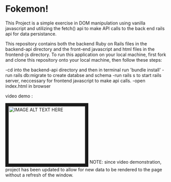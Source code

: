 # Fokemon!

  This Project is a simple exercise in DOM manipulation using vanilla javascript and utilizing the fetch() api to make API calls to the back end rails api for data persistance.

This repository contains both the backend Ruby on Rails files in the backend-api directory and the front-end javascript and html files in the frontend-js directory. To run this application on your local machine, first fork and clone this repository onto your local machine, then follow these steps:

-cd into the backend-api directory and then in terminal run 'bundle install'
-run rails db:migrate to create databse and schema
-run rails s to start rails server, neccessary for frontend javascript to make api calls.
-open index.html in browser

video demo :

<a href="http://www.youtube.com/watch?feature=player_embedded&v=JRXJ_az4on4&t=4s
" target="_blank"><img src="http://img.youtube.com/vi/v=JRXJ_az4on4&t=4s/0.jpg" 
alt="IMAGE ALT TEXT HERE" width="240" height="180" border="10" /></a>
NOTE: since video demonstration, project has been updated to allow for new data to be rendered to the page without a refresh of the window.
